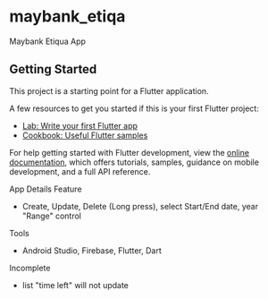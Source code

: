 # maybank_etiqa

Maybank Etiqua App

## Getting Started

This project is a starting point for a Flutter application.

A few resources to get you started if this is your first Flutter project:

- [Lab: Write your first Flutter app](https://docs.flutter.dev/get-started/codelab)
- [Cookbook: Useful Flutter samples](https://docs.flutter.dev/cookbook)

For help getting started with Flutter development, view the
[online documentation](https://docs.flutter.dev/), which offers tutorials,
samples, guidance on mobile development, and a full API reference.

App Details
Feature
- Create, Update, Delete (Long press), select Start/End date,  year "Range" control

Tools
- Android Studio, Firebase, Flutter, Dart

Incomplete
- list "time left" will not update


